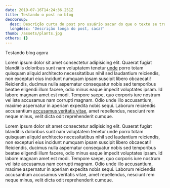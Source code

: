 ```yaml
---
date: 2019-07-16T14:24:36.251Z
title: Testando o post no blog
descGroup:
  desc: Descrição curta do post pro usuário sacar do que o texto se trata
  longdesc: 'Descrição longa do post, saca?'
thumb: /assets/plants.jpg
others: {}
---
```

Testando blog agora

Lorem ipsum dolor sit amet consectetur adipisicing elit. Quaerat fugiat blanditiis doloribus sunt nam voluptatem tenetur [unde]() porro totam quisquam aliquid architecto necessitatibus nihil sed laudantium reiciendis, non excepturi eius incidunt numquam ipsam suscipit libero obcaecati! Reiciendis, ducimus nulla aspernatur consequatur nobis sed temporibus beatae eligendi illum facere, odio minus eaque impedit voluptates ipsam. Id labore magnam amet est modi. Tempore saepe, quo corporis iure nostrum vel iste accusamus nam corrupti magnam. Odio unde illo accusantium, maxime aspernatur in aperiam expedita nobis sequi. Laborum reiciendis accusantium [accusamus veritatis vitae](), amet repellendus, nesciunt rem neque minus, velit dicta odit reprehenderit cumque.

Lorem ipsum dolor sit amet consectetur adipisicing elit. Quaerat fugiat blanditiis doloribus sunt nam voluptatem tenetur unde porro totam quisquam aliquid architecto necessitatibus nihil sed laudantium reiciendis, non excepturi eius incidunt numquam ipsam suscipit libero obcaecati! Reiciendis, ducimus nulla aspernatur consequatur nobis sed temporibus beatae eligendi illum facere, odio minus eaque impedit voluptates ipsam. Id labore magnam amet est modi. Tempore saepe, quo corporis iure nostrum vel iste accusamus nam corrupti magnam. Odio unde illo accusantium, maxime aspernatur in aperiam expedita nobis sequi. Laborum reiciendis accusantium accusamus veritatis vitae, amet repellendus, nesciunt rem neque minus, velit dicta odit reprehenderit cumque.
